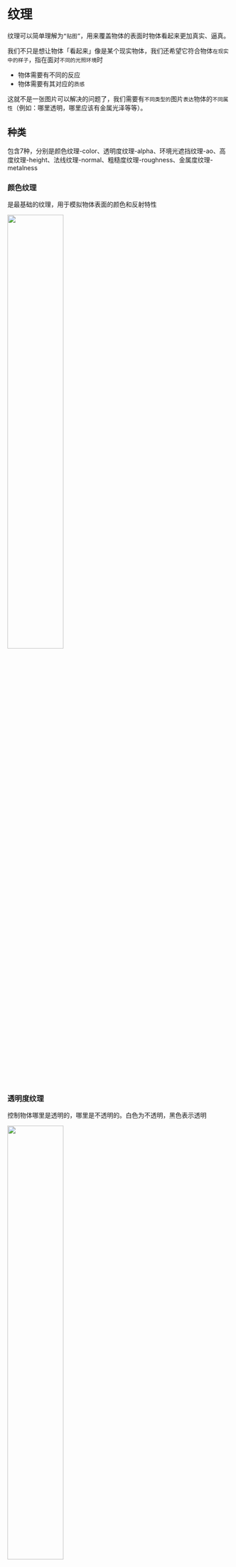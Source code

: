 # 纹理

纹理可以简单理解为`“贴图”`，用来覆盖物体的表面时物体看起来更加真实、逼真。

我们不只是想让物体「看起来」像是某个现实物体，我们还希望它符合物体`在现实中的样子`，指在面对`不同的光照环境`时

- 物体需要有不同的反应
- 物体需要有其对应的`质感`

这就不是一张图片可以解决的问题了，我们需要有`不同类型的`图片`表达`物体的`不同属性`（例如：哪里透明，哪里应该有金属光泽等等）。

## 种类

包含7种，分别是颜色纹理-color、透明度纹理-alpha、环境光遮挡纹理-ao、高度纹理-height、法线纹理-normal、粗糙度纹理-roughness、金属度纹理-metalness

### 颜色纹理

是最基础的纹理，用于模拟物体表面的颜色和反射特性

<img src="/imgs/visual/threejs/textures/color.jpg" style="width: 50%">

### 透明度纹理

控制物体哪里是透明的，哪里是不透明的。白色为不透明，黑色表示透明

<img src="/imgs/visual/threejs/textures/alpha.jpg" style="width: 50%">

### 环境光遮挡纹理

模拟光线在物体不同部分之间的传播和遮挡效果，颜色越暗表示遮蔽程度越高，反之越低

<img src="/imgs/visual/threejs/textures/ambientOcclusion.jpg" style="width: 50%">

### 高度纹理

模拟物体不同部位的凹凸，白色表示凸起程度高，黑色表示凸起程度低

<img src="/imgs/visual/threejs/textures/height.jpg" style="width: 50%">

### 粗糙度纹理

模拟物体表面的粗糙度

<img src="/imgs/visual/threejs/textures/roughness.jpg" style="width: 50%">

### 金属度纹理

控制物体上哪些部分是金属，哪些部分不是金属。其中白色的部分表示金属，越黑则越不是金属。下图中灰色的部分是生锈的金属

<img src="/imgs/visual/threejs/textures/metalness.jpg" style="width: 50%">

### 法线纹理

<img src="/imgs/visual/threejs/textures/normal.jpg" style="width: 50%">

参考：

【1】[和我一起学 Three.js【初级篇】：4. 掌握纹理](https://zhuanlan.zhihu.com/p/615285137)

